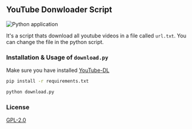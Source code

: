 ## YouTube Donwloader Script
![Python application](https://github.com/NoNamePro0/YouTube-Download-Script/workflows/Python/badge.svg)

It's a script thats download all youtube videos in a file called `url.txt`. You can change the file in the python script.

### Installation & Usage of `download.py`
Make sure you have installed [YouTube-DL](https://github.com/ytdl-org/youtube-dl/)

```bash
pip install -r requirements.txt
```

```bash
python download.py
```

### License
[GPL-2.0](LICENSE)
